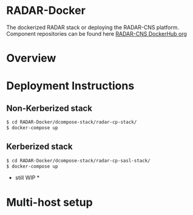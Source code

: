 # RADAR-Docker
The dockerized RADAR stack or deploying the RADAR-CNS platform. Component repositories can be found here [RADAR-CNS DockerHub org](https://hub.docker.com/u/radarcns/dashboard/)

# Overview


# Deployment Instructions

## Non-Kerberized stack
```sh
$ cd RADAR-Docker/dcompose-stack/radar-cp-stack/
$ docker-compose up
```

## Kerberized stack

```sh
$ cd RADAR-Docker/dcompose-stack/radar-cp-sasl-stack/
$ docker-compose up
```
* still WIP *

# Multi-host setup
